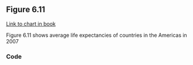 ## Figure 6.11

[Link to chart in book](https://clauswilke.com/dataviz/visualizing-amounts.html#fig:Americas-life-expect)

Figure 6.11 shows average life expectancies of countries in the Americas in 2007

### Code
